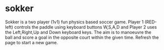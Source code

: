 # sokker

Sokker is a two player (1v1) fun physics based soccer game. Player 1 (RED-left) controls the paddle using keyboard buttons W,S,A,D and Player 2 uses the Left,Right,Up and Down keyboard keys. The aim is to manoeuvre the ball and score a goal in the opposite court within the given time. Refresh the page to start a new game.
